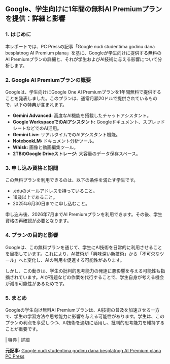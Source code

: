 ## Google、学生向けに1年間の無料AI Premiumプランを提供：詳細と影響

### 1. はじめに

本レポートでは、PC Pressの記事「Google nudi studentima godinu dana besplatnog AI Premium plana」を基に、Googleが学生向けに提供する無料のAI Premiumプランの詳細と、それが学生およびAI技術に与える影響について分析します。

### 2. Google AI Premiumプランの概要

Googleは、学生向けにGoogle One AI Premiumプランを1年間無料で提供することを発表しました。このプランは、通常月額20ドルで提供されているもので、以下の特典が含まれます。

* **Gemini Advanced:** 高度なAI機能を搭載したチャットアシスタント。
* **Google WorkspaceでのAIアシスタント:** Googleドキュメント、スプレッドシートなどでのAI活用。
* **Gemini Live:** リアルタイムでのAIアシスタント機能。
* **NotebookLM:** ドキュメント分析ツール。
* **Whisk:** 画像と動画編集ツール。
* **2TBのGoogle Driveストレージ:** 大容量のデータ保存スペース。

### 3. 申し込み資格と期間

この無料プランを利用できるのは、以下の条件を満たす学生です。

* .eduのメールアドレスを持っていること。
* 18歳以上であること。
* 2025年6月30日までに申し込むこと。

申し込み後、2026年7月までAI Premiumプランを利用できます。その後、学生資格の再確認が必要となります。

### 4. プランの目的と影響

Googleは、この無料プランを通じて、学生にAI技術を日常的に利用させることを目指しています。これにより、AI技術が「興味深い新技術」から「不可欠なツール」へと変化し、AIの利用を促進する可能性があります。

しかし、この動きは、学生の批判的思考能力の発達に悪影響を与える可能性も指摘されています。AIが宿題などの作業を代行することで、学生自身が考える機会が減る可能性があるためです。

### 5. まとめ

Googleの学生向け無料AI Premiumプランは、AI技術の普及を加速させる一方で、学生の学習方法や思考能力に影響を与える可能性があります。学生は、このプランの利点を享受しつつ、AI技術を適切に活用し、批判的思考能力を維持することが重要です。

| 特典 | 詳細 

**元記事:** [Google nudi studentima godinu dana besplatnog AI Premium plana PC Press](https://pcpress.rs/google-nudi-studentima-godinu-dana-besplatnog-ai-premium-plana/)